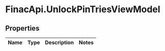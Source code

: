 # FinacApi.UnlockPinTriesViewModel

## Properties
Name | Type | Description | Notes
------------ | ------------- | ------------- | -------------
